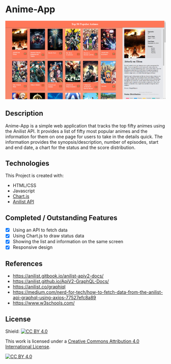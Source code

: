 # Anime-App
![Banner image](https://github.com/Yuno1234/Anime-App/blob/main/images/Screenshot%202022-05-28%20164626.png)

## Description
Anime-App is a simple web application that tracks the top fifty animes using the Anilist API. It provides a list of fifty most popular animes and the information for them on one page for users to take in the details quick. The information provides the synopsis/description, number of episodes, start and end date, a chart for the status and the score distribution.

## Technologies
This Project is created with:
* HTML/CSS
* Javascript
* [Chart.js](https://www.chartjs.org/)
* [Anilist API](https://anilist.gitbook.io/anilist-apiv2-docs/)

## Completed / Outstanding Features
- [x] Using an API to fetch data
- [x] Using Chart.js to draw status data
- [x] Showing the list and information on the same screen
- [x] Responsive design

## References
* https://anilist.gitbook.io/anilist-apiv2-docs/
* https://anilist.github.io/ApiV2-GraphQL-Docs/
* https://anilist.co/graphiql
* https://medium.com/nerd-for-tech/how-to-fetch-data-from-the-anilist-api-graphql-using-axios-77527efc8a89
* https://www.w3schools.com/

## License
Shield: [![CC BY 4.0][cc-by-shield]][cc-by]

This work is licensed under a
[Creative Commons Attribution 4.0 International License][cc-by].

[![CC BY 4.0][cc-by-image]][cc-by]

[cc-by]: http://creativecommons.org/licenses/by/4.0/
[cc-by-image]: https://i.creativecommons.org/l/by/4.0/88x31.png
[cc-by-shield]: https://img.shields.io/badge/License-CC%20BY%204.0-lightgrey.svg
